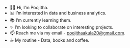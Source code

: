 - 👩‍💻 Hi, I’m Poojitha.
- 📊 I’m interested in data and business analytics.
- 📚 I’m currently learning them. 
- ✨ I’m looking to collaborate on interesting projects.
- 📫 Reach me via my email - poojithaakula20@gmail.com.
- ☕ My routine - Data, books and coffee. 

<!---
PoojithaAkula4/PoojithaAkula4 is a ✨ special ✨ repository because its `README.md` (this file) appears on your GitHub profile.
You can click the Preview link to take a look at your changes.
--->
